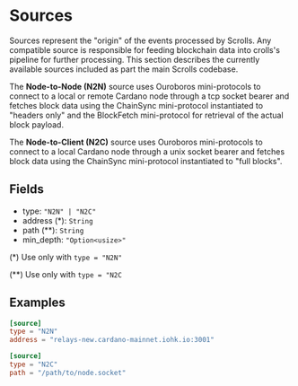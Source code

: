 # Sources

Sources represent the "origin" of the events processed by Scrolls. Any compatible source is responsible for feeding blockchain data into crolls's pipeline for further processing. This section describes the currently available sources included as part the main Scrolls codebase.

The **Node-to-Node (N2N)** source uses Ouroboros mini-protocols to connect to a local or remote Cardano node through a tcp socket bearer and fetches block data using the ChainSync mini-protocol instantiated to "headers only" and the BlockFetch mini-protocol for retrieval of the actual block payload.

The **Node-to-Client (N2C)** source uses Ouroboros mini-protocols to connect to a local Cardano node through a unix socket bearer and fetches block data using the ChainSync mini-protocol instantiated to "full blocks".

## Fields

- type: `"N2N" | "N2C"`
- address (*): `String`
- path (**): `String`
- min_depth: `"Option<usize>"`

(*) Use only with `type = "N2N"`

(**) Use only with `type = "N2C`

## Examples
``` toml
[source]
type = "N2N"
address = "relays-new.cardano-mainnet.iohk.io:3001"
```

``` toml
[source]
type = "N2C"
path = "/path/to/node.socket"
```
